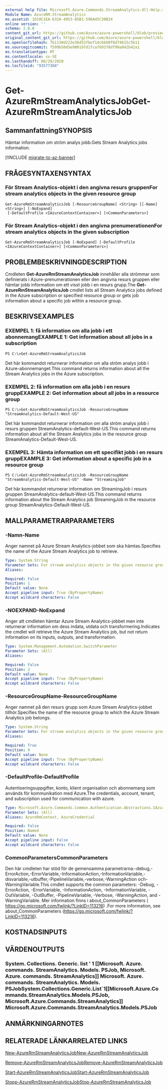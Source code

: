 ```yaml
---
external help file: Microsoft.Azure.Commands.StreamAnalytics.dll-Help.xml
Module Name: AzureRM.StreamAnalytics
ms.assetid: 1D10C1EA-632A-4953-85B1-596A45C30B24
online version: ''
schema: 2.0.0
content_git_url: https://github.com/Azure/azure-powershell/blob/preview/src/ResourceManager/StreamAnalytics/Commands.StreamAnalytics/help/Get-AzureRmStreamAnalyticsJob.md
original_content_git_url: https://github.com/Azure/azure-powershell/blob/preview/src/ResourceManager/StreamAnalytics/Commands.StreamAnalytics/help/Get-AzureRmStreamAnalyticsJob.md
ms.openlocfilehash: 7b1130d222e36d53fbef1dcbb60f6d74615c5b11
ms.sourcegitcommit: f599b50d5e980197d1fca769378df90a842b42a1
ms.translationtype: MT
ms.contentlocale: sv-SE
ms.lasthandoff: 08/20/2020
ms.locfileid: "93577368"
---
```

# <span data-ttu-id="e0d5b-101">Get-AzureRmStreamAnalyticsJob</span><span class="sxs-lookup"><span data-stu-id="e0d5b-101">Get-AzureRmStreamAnalyticsJob</span></span>

## <span data-ttu-id="e0d5b-102">Sammanfattning</span><span class="sxs-lookup"><span data-stu-id="e0d5b-102">SYNOPSIS</span></span>
<span data-ttu-id="e0d5b-103">Hämtar information om ström analys jobb.</span><span class="sxs-lookup"><span data-stu-id="e0d5b-103">Gets Stream Analytics jobs information.</span></span>

[!INCLUDE [migrate-to-az-banner](../../includes/migrate-to-az-banner.md)]

## <span data-ttu-id="e0d5b-104">FRÅGESYNTAXEN</span><span class="sxs-lookup"><span data-stu-id="e0d5b-104">SYNTAX</span></span>

### <span data-ttu-id="e0d5b-105">För Stream Analytics-objekt i den angivna resurs gruppen</span><span class="sxs-lookup"><span data-stu-id="e0d5b-105">For stream analytics objects in the given resource group</span></span>
```
Get-AzureRmStreamAnalyticsJob [-ResourceGroupName] <String> [[-Name] <String>] [-NoExpand]
 [-DefaultProfile <IAzureContextContainer>] [<CommonParameters>]
```

### <span data-ttu-id="e0d5b-106">För Stream Analytics-objekt i den angivna prenumerationen</span><span class="sxs-lookup"><span data-stu-id="e0d5b-106">For stream analytics objects in the given subscription</span></span>
```
Get-AzureRmStreamAnalyticsJob [-NoExpand] [-DefaultProfile <IAzureContextContainer>] [<CommonParameters>]
```

## <span data-ttu-id="e0d5b-107">PROBLEMBESKRIVNING</span><span class="sxs-lookup"><span data-stu-id="e0d5b-107">DESCRIPTION</span></span>
<span data-ttu-id="e0d5b-108">Cmdleten **Get-AzureRmStreamAnalyticsJob** innehåller alla strömmar som definierats i Azure-prenumerationen eller den angivna resurs gruppen eller hämtar jobb information om ett visst jobb i en resurs grupp.</span><span class="sxs-lookup"><span data-stu-id="e0d5b-108">The **Get-AzureRmStreamAnalyticsJob** cmdlet lists all Stream Analytics jobs defined in the Azure subscription or specified resource group or gets job information about a specific job within a resource group.</span></span>

## <span data-ttu-id="e0d5b-109">BESKRIVS</span><span class="sxs-lookup"><span data-stu-id="e0d5b-109">EXAMPLES</span></span>

### <span data-ttu-id="e0d5b-110">EXEMPEL 1: få information om alla jobb i ett abonnemang</span><span class="sxs-lookup"><span data-stu-id="e0d5b-110">EXAMPLE 1: Get information about all jobs in a subscription</span></span>
```
PS C:\>Get-AzureRmStreamAnalyticsJob
```

<span data-ttu-id="e0d5b-111">Det här kommandot returnerar information om alla ström analys jobb i Azure-abonnemanget.</span><span class="sxs-lookup"><span data-stu-id="e0d5b-111">This command returns information about all the Stream Analytics jobs in the Azure subscription.</span></span>

### <span data-ttu-id="e0d5b-112">EXEMPEL 2: få information om alla jobb i en resurs grupp</span><span class="sxs-lookup"><span data-stu-id="e0d5b-112">EXAMPLE 2: Get information about all jobs in a resource group</span></span>
```
PS C:\>Get-AzureRmStreamAnalyticsJob -ResourceGroupName "StreamAnalytics-Default-West-US"
```

<span data-ttu-id="e0d5b-113">Det här kommandot returnerar information om alla ström analys jobb i resurs gruppen StreamAnalytics-default-West-US.</span><span class="sxs-lookup"><span data-stu-id="e0d5b-113">This command returns information about all the Stream Analytics jobs in the resource group StreamAnalytics-Default-West-US.</span></span>

### <span data-ttu-id="e0d5b-114">EXEMPEL 3: Hämta information om ett specifikt jobb i en resurs grupp</span><span class="sxs-lookup"><span data-stu-id="e0d5b-114">EXAMPLE 3: Get information about a specific job in a resource group</span></span>
```
PS C:\>Get-AzureRmStreamAnalyticsJob -ResourceGroupName "StreamAnalytics-Default-West-US" -Name "StreamingJob"
```

<span data-ttu-id="e0d5b-115">Det här kommandot returnerar information om StreamingJob i resurs gruppen StreamAnalytics-default-West-US.</span><span class="sxs-lookup"><span data-stu-id="e0d5b-115">This command returns information about the Stream Analytics job StreamingJob in the resource group StreamAnalytics-Default-West-US.</span></span>

## <span data-ttu-id="e0d5b-116">MALLPARAMETRAR</span><span class="sxs-lookup"><span data-stu-id="e0d5b-116">PARAMETERS</span></span>

### <span data-ttu-id="e0d5b-117">-Namn</span><span class="sxs-lookup"><span data-stu-id="e0d5b-117">-Name</span></span>
<span data-ttu-id="e0d5b-118">Anger namnet på Azure Stream Analytics-jobbet som ska hämtas.</span><span class="sxs-lookup"><span data-stu-id="e0d5b-118">Specifies the name of the Azure Stream Analytics job to retrieve.</span></span>

```yaml
Type: System.String
Parameter Sets: For stream analytics objects in the given resource group
Aliases: 

Required: False
Position: 1
Default value: None
Accept pipeline input: True (ByPropertyName)
Accept wildcard characters: False
```

### <span data-ttu-id="e0d5b-119">-NOEXPAND</span><span class="sxs-lookup"><span data-stu-id="e0d5b-119">-NoExpand</span></span>
<span data-ttu-id="e0d5b-120">Anger att cmdleten hämtar Azure Stream Analytics-jobbet men inte returnerar information om dess indata, utdata och transformering.</span><span class="sxs-lookup"><span data-stu-id="e0d5b-120">Indicates the cmdlet will retrieve the Azure Stream Analytics job, but not return information on its inputs, outputs, and transformation.</span></span>

```yaml
Type: System.Management.Automation.SwitchParameter
Parameter Sets: (All)
Aliases: 

Required: False
Position: 2
Default value: None
Accept pipeline input: True (ByPropertyName)
Accept wildcard characters: False
```

### <span data-ttu-id="e0d5b-121">-ResourceGroupName</span><span class="sxs-lookup"><span data-stu-id="e0d5b-121">-ResourceGroupName</span></span>
<span data-ttu-id="e0d5b-122">Anger namnet på den resurs grupp som Azure Stream Analytics-jobbet tillhör.</span><span class="sxs-lookup"><span data-stu-id="e0d5b-122">Specifies the name of the resource group to which the Azure Stream Analytics job belongs.</span></span>

```yaml
Type: System.String
Parameter Sets: For stream analytics objects in the given resource group
Aliases: 

Required: True
Position: 0
Default value: None
Accept pipeline input: True (ByPropertyName)
Accept wildcard characters: False
```

### <span data-ttu-id="e0d5b-123">-DefaultProfile</span><span class="sxs-lookup"><span data-stu-id="e0d5b-123">-DefaultProfile</span></span>
<span data-ttu-id="e0d5b-124">Autentiseringsuppgifter, konto, klient organisation och abonnemang som används för kommunikation med Azure.</span><span class="sxs-lookup"><span data-stu-id="e0d5b-124">The credentials, account, tenant, and subscription used for communication with azure.</span></span>

```yaml
Type: Microsoft.Azure.Commands.Common.Authentication.Abstractions.IAzureContextContainer
Parameter Sets: (All)
Aliases: AzureRmContext, AzureCredential

Required: False
Position: Named
Default value: None
Accept pipeline input: False
Accept wildcard characters: False
```

### <span data-ttu-id="e0d5b-125">CommonParameters</span><span class="sxs-lookup"><span data-stu-id="e0d5b-125">CommonParameters</span></span>
<span data-ttu-id="e0d5b-126">Den här cmdleten har stöd för de gemensamma parametrarna:-debug,-ErrorAction,-ErrorVariable,-InformationAction,-InformationVariable,-disvariable,-utbuffer,-PipelineVariable,-verbose,-WarningAction och-WarningVariable.</span><span class="sxs-lookup"><span data-stu-id="e0d5b-126">This cmdlet supports the common parameters: -Debug, -ErrorAction, -ErrorVariable, -InformationAction, -InformationVariable, -OutVariable, -OutBuffer, -PipelineVariable, -Verbose, -WarningAction, and -WarningVariable.</span></span> <span data-ttu-id="e0d5b-127">Mer information finns i about_CommonParameters ( https://go.microsoft.com/fwlink/?LinkID=113216) .</span><span class="sxs-lookup"><span data-stu-id="e0d5b-127">For more information, see about_CommonParameters (https://go.microsoft.com/fwlink/?LinkID=113216).</span></span>

## <span data-ttu-id="e0d5b-128">KOSTNADS</span><span class="sxs-lookup"><span data-stu-id="e0d5b-128">INPUTS</span></span>

## <span data-ttu-id="e0d5b-129">VÄRDEN</span><span class="sxs-lookup"><span data-stu-id="e0d5b-129">OUTPUTS</span></span>

### <span data-ttu-id="e0d5b-130">System. Collections. Generic. list ' 1 [[Microsoft. Azure. commands. StreamAnalytics. Models. PSJob, Microsoft. Azure. commands. StreamAnalytics]] Microsoft. Azure. commands. StreamAnalytics. Models. PSJob</span><span class="sxs-lookup"><span data-stu-id="e0d5b-130">System.Collections.Generic.List\`1[[Microsoft.Azure.Commands.StreamAnalytics.Models.PSJob, Microsoft.Azure.Commands.StreamAnalytics]]            Microsoft.Azure.Commands.StreamAnalytics.Models.PSJob</span></span>

## <span data-ttu-id="e0d5b-131">ANMÄRKNINGAR</span><span class="sxs-lookup"><span data-stu-id="e0d5b-131">NOTES</span></span>

## <span data-ttu-id="e0d5b-132">RELATERADE LÄNKAR</span><span class="sxs-lookup"><span data-stu-id="e0d5b-132">RELATED LINKS</span></span>

[<span data-ttu-id="e0d5b-133">New-AzureRmStreamAnalyticsJob</span><span class="sxs-lookup"><span data-stu-id="e0d5b-133">New-AzureRmStreamAnalyticsJob</span></span>](./New-AzureRmStreamAnalyticsJob.md)

[<span data-ttu-id="e0d5b-134">Remove-AzureRmStreamAnalyticsJob</span><span class="sxs-lookup"><span data-stu-id="e0d5b-134">Remove-AzureRmStreamAnalyticsJob</span></span>](./Remove-AzureRmStreamAnalyticsJob.md)

[<span data-ttu-id="e0d5b-135">Start-AzureRmStreamAnalyticsJob</span><span class="sxs-lookup"><span data-stu-id="e0d5b-135">Start-AzureRmStreamAnalyticsJob</span></span>](./Start-AzureRmStreamAnalyticsJob.md)

[<span data-ttu-id="e0d5b-136">Stopp-AzureRmStreamAnalyticsJob</span><span class="sxs-lookup"><span data-stu-id="e0d5b-136">Stop-AzureRmStreamAnalyticsJob</span></span>](./Stop-AzureRmStreamAnalyticsJob.md)



